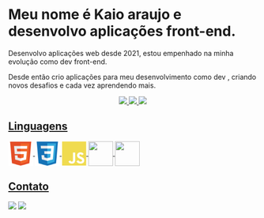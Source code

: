 # Meu nome é Kaio araujo e desenvolvo aplicações front-end.

Desenvolvo aplicações web desde 2021, estou empenhado na minha evolução como dev front-end. 

Desde então crio aplicações para meu desenvolvimento como dev , criando novos desafios e cada vez aprendendo mais.

<div align="center">
  <a href="https://github.com/KaioDev08">
  <img height="180em" src="https://github-readme-stats.vercel.app/api?username=KaioDev08&show_icons=true&theme=react&include_all_commits=true&count_private=true"/>
  <img height="180em" src="https://github-readme-stats.vercel.app/api/top-langs/?username=KaioDev08&layout=compact&langs_count=7&theme=react"/>
  <img height='180em' src='https://github-readme-streak-stats.herokuapp.com?user=KaioDev08&theme=react&date_format=j%20M%5B%20Y%5D&fire=DD0000&ring=52DD81&dates=52DD81&stroke=ABCFDD' />
</section>
</div>

## Linguagens

<section>
  <img align="center"  height="50" width="50" src="https://raw.githubusercontent.com/devicons/devicon/master/icons/html5/html5-original.svg">
  <img align="center"  height="50" width="50" src="https://raw.githubusercontent.com/devicons/devicon/master/icons/css3/css3-original.svg">
  <img align="center"  height="50" width="50" src="https://raw.githubusercontent.com/devicons/devicon/master/icons/javascript/javascript-plain.svg">
  <img align="center"  height="50" width="50" src="https://cdn.jsdelivr.net/gh/devicons/devicon/icons/git/git-original.svg" />       
  <img align="center"  height="50" width="50" src="https://cdn.jsdelivr.net/gh/devicons/devicon/icons/sass/sass-original.svg" />
          

## Contato
<div>
  <a href="https://www.linkedin.com/in/kaioaraujodev/" target="_blank"><img src="https://img.shields.io/badge/-LinkedIn-%230077B5?style=for-the-badge&logo=linkedin&logoColor=white" target="_blank"></a>
  <a href="mailto:kaioaraujo6190@outlook.com" target="_blank"><img src="https://img.shields.io/badge/Microsoft_Outlook-0078D4?style=for-the-badge&logo=microsoft-outlook&logoColor=white"></a>
</div>

